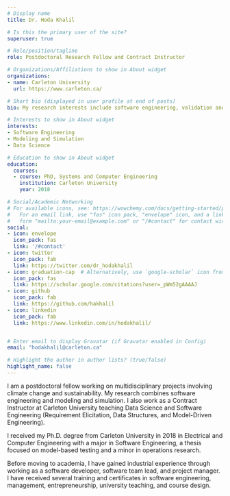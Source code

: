 ```yaml
---
# Display name
title: Dr. Hoda Khalil

# Is this the primary user of the site?
superuser: true

# Role/position/tagline
role: Postdoctoral Research Fellow and Contract Instructor

# Organizations/Affiliations to show in About widget
organizations:
- name: Carleton University
  url: https://www.carleton.ca/

# Short bio (displayed in user profile at end of posts)
bio: My research interests include software engineering, validation and verfication, and modeling and simulation.

# Interests to show in About widget
interests:
- Software Engineering
- Modeling and Simulation
- Data Science

# Education to show in About widget
education:
  courses:
  - course: PhD, Systems and Computer Engineering
    institution: Carleton University
    year: 2018

# Social/Academic Networking
# For available icons, see: https://wowchemy.com/docs/getting-started/page-builder/#icons
#   For an email link, use "fas" icon pack, "envelope" icon, and a link in the
#   form "mailto:your-email@example.com" or "/#contact" for contact widget.
social:
- icon: envelope
  icon_pack: fas
  link: '/#contact'
- icon: twitter
  icon_pack: fab
  link: https://twitter.com/dr_hodakhalil
- icon: graduation-cap  # Alternatively, use `google-scholar` icon from `ai` icon pack
  icon_pack: fas
  link: https://scholar.google.com/citations?user=_pWm52gAAAAJ
- icon: github
  icon_pack: fab
  link: https://github.com/hakhalil
- icon: linkedin
  icon_pack: fab
  link: https://www.linkedin.com/in/hodakhalil/


# Enter email to display Gravatar (if Gravatar enabled in Config)
email: "hodakhalil@carleton.ca"

# Highlight the author in author lists? (true/false)
highlight_name: false
---
```


I am a postdoctoral fellow working on multidisciplinary projects involving climate change and sustainability. My research combines software engineering and modeling and simulation. I also work as a Contract Instructor at Carleton University teaching Data Science and Software Engineering (Requirement Elicitation, Data Structures, and Model-Driven Engineering). 

I received my Ph.D. degree from Carleton University in 2018 in Electrical and Computer Engineering with a major in Software Engineering, a thesis focused on model-based testing and a minor in operations research. 

Before moving to academia, I have gained industrial experience through working as a software developer, software team lead, and project manager. I have received several training and certificates in software engineering, management, entrepreneurship, university teaching, and course design.
